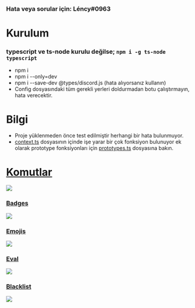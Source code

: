 ### Hata veya sorular için: Léncy#0963
# Kurulum
### typescript ve ts-node kurulu değilse; `npm i -g ts-node typescript`
- npm i
- npm i --only=dev
- npm i --save-dev @types/discord.js (hata alıyorsanız kullanın)
- Config dosyasındaki tüm gerekli yerleri doldurmadan botu çalıştırmayın, hata verecektir.

# Bilgi
- Proje yüklenmeden önce test edilmiştir herhangi bir hata bulunmuyor.
- [context.ts](https://github.com/lencydev/typescript-discord-bot/blob/main/src/base/interfaces/context/context.ts) dosyasının içinde işe yarar bir çok fonksiyon bulunuyor ek olarak prototype fonksiyonları için [prototypes.ts](https://github.com/lencydev/typescript-discord-bot/blob/main/src/base/loaders/prototypes.ts) dosyasına bakın.

# [Komutlar](https://github.com/lencydev/typescript-discord-bot/blob/main/src/interactions/commands/developer/eval.ts)
![](https://lency.is-a.fail/5CiWgXlz2.png)
### [Badges](https://github.com/lencydev/typescript-discord-bot/blob/main/src/interactions/commands/information/badges.ts)
![](https://lency.is-a.fail/5CiWKvoQm.gif)
### [Emojis](https://github.com/lencydev/typescript-discord-bot/blob/main/src/interactions/commands/information/emojis.ts)
![](https://lency.is-a.fail/5CiY1aWVj.gif)
### [Eval](https://github.com/lencydev/typescript-discord-bot/blob/main/src/interactions/commands/developer/eval.ts)
![](https://lency.is-a.fail/5CiYvxbeg.gif)
### [Blacklist](https://github.com/lencydev/typescript-discord-bot/blob/main/src/interactions/commands/developer/blacklist.ts)
![](https://lency.is-a.fail/5CiZ6SEwQ.gif)
